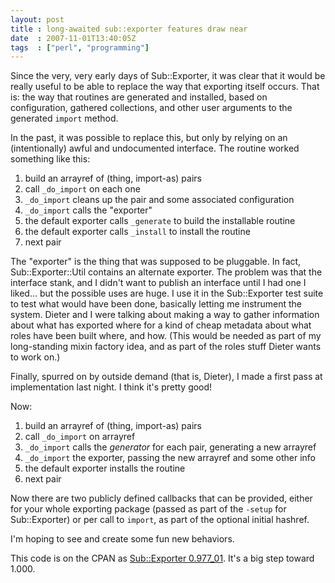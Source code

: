 ```yaml
---
layout: post
title : long-awaited sub::exporter features draw near
date  : 2007-11-01T13:40:05Z
tags  : ["perl", "programming"]
---
```

Since the very, very early days of Sub::Exporter, it was clear that it would be
really useful to be able to replace the way that exporting itself occurs.  That
is: the way that routines are generated and installed, based on configuration,
gathered collections, and other user arguments to the generated `import`
method.

In the past, it was possible to replace this, but only by relying on an
(intentionally) awful and undocumented interface.  The routine worked something
like this:

1. build an arrayref of (thing, import-as) pairs
2. call `_do_import` on each one
3. `_do_import` cleans up the pair and some associated configuration
4. `_do_import` calls the "exporter"
5. the default exporter calls `_generate` to build the installable routine
6. the default exporter calls `_install` to install the routine
7. next pair

The "exporter" is the thing that was supposed to be pluggable.  In fact,
Sub::Exporter::Util contains an alternate exporter.  The problem was that the
interface stank, and I didn't want to publish an interface until I had one I
liked... but the possible uses are huge.  I use it in the Sub::Exporter test
suite to test what would have been done, basically letting me instrument the
system.  Dieter and I were talking about making a way to gather information
about what has exported where for a kind of cheap metadata about what roles
have been built where, and how.  (This would be needed as part of my
long-standing mixin factory idea, and as part of the roles stuff Dieter wants
to work on.)

Finally, spurred on by outside demand (that is, Dieter), I made a first pass at
implementation last night.  I think it's pretty good!

Now:

1. build an arrayref of (thing, import-as) pairs
2. call `_do_import` on arrayref
3. `_do_import` calls the *generator* for each pair, generating a new arrayref
4. `_do_import` the exporter, passing the new arrayref and some other info
5. the default exporter installs the routine
6. next pair

Now there are two publicly defined callbacks that can be provided, either for
your whole exporting package (passed as part of the `-setup` for Sub::Exporter)
or per call to `import`, as part of the optional initial hashref.

I'm hoping to see and create some fun new behaviors.

This code is on the CPAN as [Sub::Exporter
0.977_01](http://search.cpan.org/dist/Sub-Exporter).  It's a big step toward
1.000.

